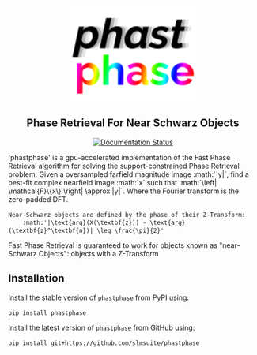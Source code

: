 <p align="center">
<picture>
<source media="(prefers-color-scheme: dark)" srcset="https://raw.githubusercontent.com/slmsuite/phastphase/main/docs/source/static/phastphase-dark.svg">
<img alt="slmsuite" src="https://raw.githubusercontent.com/slmsuite/phastphase/main/docs/source/static/phastphase.svg" width="256">
</picture>
</p>

<h2 align="center">Phase Retrieval For Near Schwarz Objects</h2>

<p align="center">
<a href="https://phastphase.readthedocs.io/en/latest"><img alt="Documentation Status" src="https://readthedocs.org/projects/phastphase/badge/?version=latest"></a>
</p>
'phastphase' is a gpu-accelerated implementation of the Fast Phase Retrieval algorithm for solving the support-constrained Phase Retrieval problem.
      Given a oversampled farfield magnitude image :math:`|y|`,
      find a best-fit complex nearfield image :math:`x`
      such that :math:`\left| \mathcal{F}\{x\} \right| \approx |y|`.
      Where the Fourier transform is the zero-padded DFT.

    Near-Schwarz objects are defined by the phase of their Z-Transform:
        :math:'|\text{arg}(X(\textbf{z})) - \text{arg}(\textbf{z}^\textbf{n})| \leq \frac{\pi}{2}'

Fast Phase Retrieval is guaranteed to work for objects known as "near-Schwarz Objects": objects with a Z-Transform
## Installation

Install the stable version of `phastphase` from [PyPI](https://pypi.org/project/phastphase/) using:

```console
pip install phastphase
```

Install the latest version of `phastphase` from GitHub using:

```console
pip install git+https://github.com/slmsuite/phastphase
```